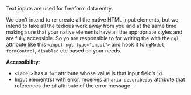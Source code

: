 Text inputs are used for freeform data entry.

We don't intend to re-create all the native HTML input elements, but we intend to take all the tedious work away from you and at the same time making sure that your native elements have all the appropriate styles and are fully accessible. So yo are responsible to for writing the with the `ngl` attribute like this `<input ngl type="input">` and hook it to `ngModel`, `formControl`, `disabled` etc based on your needs. 

**Accessibility**:

  * `<label>` has a `for` attribute whose value is that input field’s `id`.
  * Input element(s) with error, receives an `aria-describedby` attribute that references the `id` attribute of the error message.
